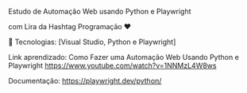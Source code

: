 Estudo de Automação Web usando Python e Playwright 

com Lira da Hashtag Programação ❤️


🚀 Tecnologias:
[Visual Studio, Python e Playwright]



Link aprendizado:
Como Fazer uma Automação Web Usando Python e Playwright
https://www.youtube.com/watch?v=1NNMzL4W8ws


Documentação:
https://playwright.dev/python/
